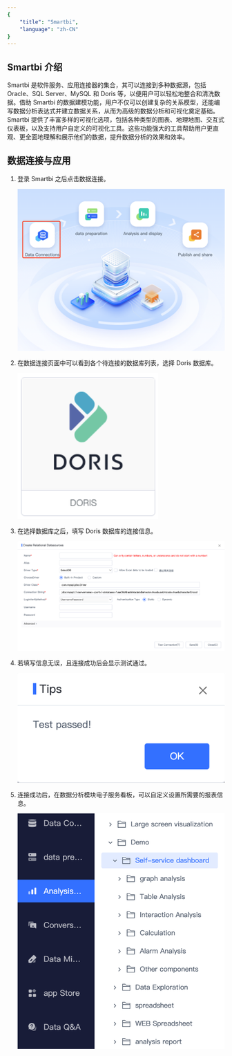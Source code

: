 ```yaml
---
{
    "title": "Smartbi",
    "language": "zh-CN"
}
---
```


<!--
Licensed to the Apache Software Foundation (ASF) under one
or more contributor license agreements.  See the NOTICE file
distributed with this work for additional information
regarding copyright ownership.  The ASF licenses this file
to you under the Apache License, Version 2.0 (the
"License"); you may not use this file except in compliance
with the License.  You may obtain a copy of the License at

  http://www.apache.org/licenses/LICENSE-2.0

Unless required by applicable law or agreed to in writing,
software distributed under the License is distributed on an
"AS IS" BASIS, WITHOUT WARRANTIES OR CONDITIONS OF ANY
KIND, either express or implied.  See the License for the
specific language governing permissions and limitations
under the License.
-->

## Smartbi 介绍

Smartbi 是软件服务、应用连接器的集合，其可以连接到多种数据源，包括 Oracle、SQL Server、MySQL 和 Doris 等，以便用户可以轻松地整合和清洗数据。借助 Smartbi 的数据建模功能，用户不仅可以创建复杂的关系模型，还能编写数据分析表达式并建立数据关系，从而为高级的数据分析和可视化奠定基础。Smartbi 提供了丰富多样的可视化选项，包括各种类型的图表、地理地图、交互式仪表板，以及支持用户自定义的可视化工具。这些功能强大的工具帮助用户更直观、更全面地理解和展示他们的数据，提升数据分析的效果和效率。

## 数据连接与应用

1. 登录 Smartbi 之后点击数据连接。

   ![main page](/images/bi-smartbi-en-1.png)

2. 在数据连接页面中可以看到各个待连接的数据库列表，选择 Doris 数据库。

   ![selectdb](/images/bi-smartbi-en-2.png)

3. 在选择数据库之后，填写 Doris 数据库的连接信息。

   ![data source connection](/images/bi-smartbi-en-3.png)

4. 若填写信息无误，且连接成功后会显示测试通过。

   ![test passed](/images/bi-smartbi-en-4.png)

5. 连接成功后，在数据分析模块电子服务看板，可以自定义设置所需要的报表信息。

   ![data analysis](/images/bi-smartbi-en-5.png)
